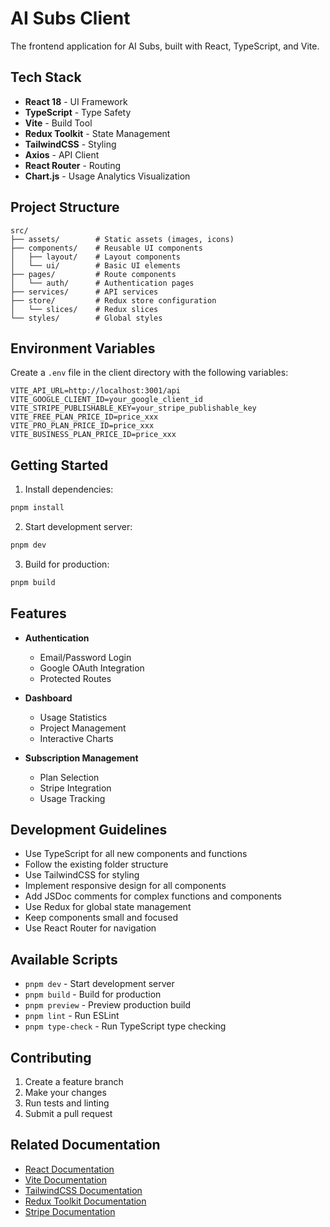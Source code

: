 # AI Subs Client

The frontend application for AI Subs, built with React, TypeScript, and Vite.

## Tech Stack

- **React 18** - UI Framework
- **TypeScript** - Type Safety
- **Vite** - Build Tool
- **Redux Toolkit** - State Management
- **TailwindCSS** - Styling
- **Axios** - API Client
- **React Router** - Routing
- **Chart.js** - Usage Analytics Visualization

## Project Structure

```
src/
├── assets/        # Static assets (images, icons)
├── components/    # Reusable UI components
│   ├── layout/    # Layout components
│   └── ui/        # Basic UI elements
├── pages/         # Route components
│   └── auth/      # Authentication pages
├── services/      # API services
├── store/         # Redux store configuration
│   └── slices/    # Redux slices
└── styles/        # Global styles
```

## Environment Variables

Create a `.env` file in the client directory with the following variables:

```env
VITE_API_URL=http://localhost:3001/api
VITE_GOOGLE_CLIENT_ID=your_google_client_id
VITE_STRIPE_PUBLISHABLE_KEY=your_stripe_publishable_key
VITE_FREE_PLAN_PRICE_ID=price_xxx
VITE_PRO_PLAN_PRICE_ID=price_xxx
VITE_BUSINESS_PLAN_PRICE_ID=price_xxx
```

## Getting Started

1. Install dependencies:
```bash
pnpm install
```

2. Start development server:
```bash
pnpm dev
```

3. Build for production:
```bash
pnpm build
```

## Features

- **Authentication**
  - Email/Password Login
  - Google OAuth Integration
  - Protected Routes

- **Dashboard**
  - Usage Statistics
  - Project Management
  - Interactive Charts

- **Subscription Management**
  - Plan Selection
  - Stripe Integration
  - Usage Tracking

## Development Guidelines

- Use TypeScript for all new components and functions
- Follow the existing folder structure
- Use TailwindCSS for styling
- Implement responsive design for all components
- Add JSDoc comments for complex functions and components
- Use Redux for global state management
- Keep components small and focused
- Use React Router for navigation

## Available Scripts

- `pnpm dev` - Start development server
- `pnpm build` - Build for production
- `pnpm preview` - Preview production build
- `pnpm lint` - Run ESLint
- `pnpm type-check` - Run TypeScript type checking

## Contributing

1. Create a feature branch
2. Make your changes
3. Run tests and linting
4. Submit a pull request

## Related Documentation

- [React Documentation](https://react.dev)
- [Vite Documentation](https://vitejs.dev)
- [TailwindCSS Documentation](https://tailwindcss.com)
- [Redux Toolkit Documentation](https://redux-toolkit.js.org)
- [Stripe Documentation](https://stripe.com/docs)
